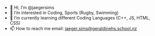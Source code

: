 - 👋 Hi, I’m @jaegersims
- 👀 I’m interested in Coding, Sports (Rugby, Swimming) 
- 🌱 I’m currently learning different Coding Languages (C++, JS, HTML, CSS)
- 📫 How to reach me email: jaeger.sims@geraldinehs.school.nz
